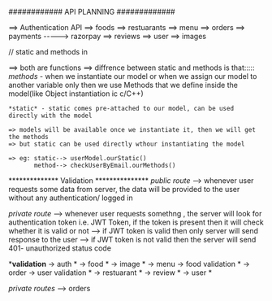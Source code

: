 ############   API PLANNING   #############

==> Authentication API
==> foods
==> restuarants
==> menu
==> orders
==> payments -----> razorpay
==> reviews
==> user
==> images


// static and methods in 

==> both are functions
==> diffrence between static and methods is that:::::
    *methods* - when we instantiate our model or when we assign our model to another variable only then we use Methods that we define inside the model(like Object instantiation ic c/C++)

    *static* - static comes pre-attached to our model, can be used directly with the model

    => models will be available once we instantiate it, then we will get the methods
    => but static can be used directly wthour instantiating the model

    => eg: static--> userModel.ourStatic()
           method--> checkUserByEmail.ourMethods()


************** Validation ***************
*public route* --> whenever user requests some data from server, the data will be provided to the user without any authentication/ logged in

*private route* --> whenever user requests somethng , the server will look for authentication token i.e. JWT Token, if the token is present then it will check whether it is valid or not
--> if JWT token is valid then only server will send response to the user
--> if JWT token is not valid then the server will send 401- unauthorized status code


*****validation****
-> auth *
-> food *
-> image * 
-> menu -> food validation *
-> order -> user validation *
-> restuarant  *
-> review *
-> user *

*private routes* --> orders 


